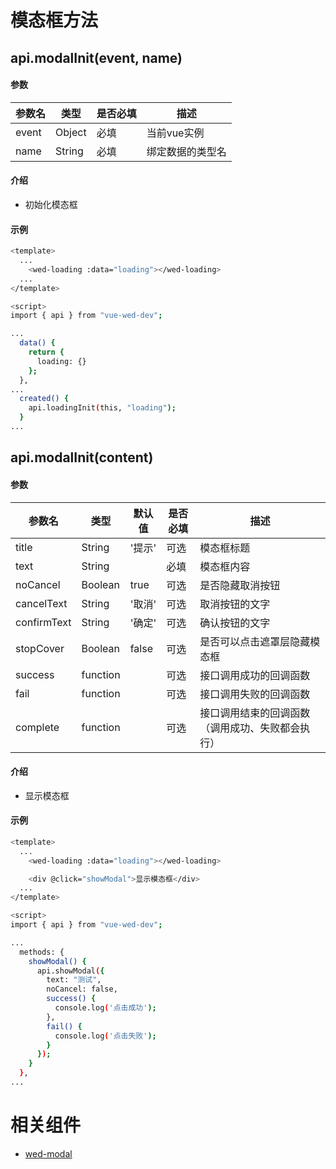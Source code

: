 
# 模态框方法

## api.modalInit(event, name)

#### 参数

| 参数名 | 类型 | 是否必填 | 描述 |
| --- | --- | --- | --- |
| event | Object | 必填 | 当前vue实例 |
| name | String | 必填 | 绑定数据的类型名 |

#### 介绍

- 初始化模态框

#### 示例

``` bash
<template>
  ...
    <wed-loading :data="loading"></wed-loading>
  ...
</template>

<script>
import { api } from "vue-wed-dev";

...
  data() {
    return {
      loading: {}
    };
  },
...
  created() {
    api.loadingInit(this, "loading");
  }
...
```

## api.modalInit(content)

#### 参数

| 参数名 | 类型 | 默认值 | 是否必填 | 描述 |
| --- | --- | --- | --- | --- |
| title | String | '提示' | 可选 | 模态框标题 |
| text | String |  | 必填 | 模态框内容 |
| noCancel | Boolean | true | 可选 | 是否隐藏取消按钮 |
| cancelText | String | '取消' | 可选 | 取消按钮的文字 |
| confirmText | String | '确定' | 可选 | 确认按钮的文字 |
| stopCover | Boolean | false | 可选 | 是否可以点击遮罩层隐藏模态框 |
| success | function |  | 可选 | 接口调用成功的回调函数 |
| fail | function |  | 可选 | 接口调用失败的回调函数 |
| complete | function |  | 可选 | 接口调用结束的回调函数（调用成功、失败都会执行） |

#### 介绍

- 显示模态框

#### 示例

``` bash
<template>
  ...
    <wed-loading :data="loading"></wed-loading>

    <div @click="showModal">显示模态框</div>
  ...
</template>

<script>
import { api } from "vue-wed-dev";

...
  methods: {
    showModal() {
      api.showModal({
        text: "测试",
        noCancel: false,
        success() {
          console.log('点击成功');
        },
        fail() {
          console.log('点击失败');
        }
      });
    }
  },
...
```



# 相关组件
- [wed-modal](/docs/components/wed-modal.md)
